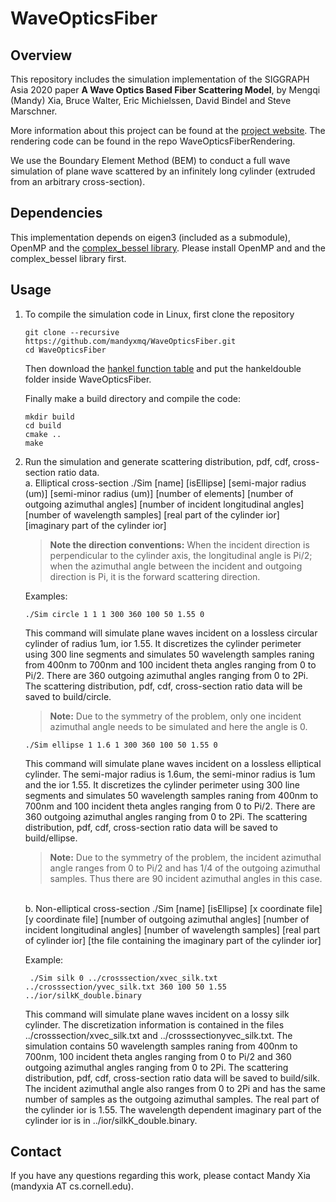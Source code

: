 
# WaveOpticsFiber

## Overview
This repository includes the simulation implementation of the SIGGRAPH Asia 2020 paper
**A Wave Optics Based Fiber Scattering Model**, by Mengqi (Mandy) Xia, Bruce Walter, Eric Michielssen, David Bindel and Steve Marschner.

More information about this project can be found at the [project website](https://mandyxmq.github.io/research/wavefiber.html). The rendering code can be found in the repo WaveOpticsFiberRendering.

We use the Boundary Element Method (BEM) to conduct a full wave simulation of plane wave scattered by an infinitely long cylinder (extruded from an arbitrary cross-section).

## Dependencies
This implementation depends on eigen3 (included as a submodule), OpenMP and the [complex_bessel library](https://github.com/joeydumont/complex_bessel). Please install OpenMP and and the complex_bessel library first.


## Usage
1. To compile the simulation code in Linux, first clone the repository
    ```
	git clone --recursive https://github.com/mandyxmq/WaveOpticsFiber.git
	cd WaveOpticsFiber
    ```

	Then download the [hankel function table](https://drive.google.com/drive/folders/1HWHP0rJZJ9aJb5pcStUWuWKUy9BktRcV?usp=sharing) and put the hankeldouble folder inside WaveOpticsFiber.

	Finally make a build directory and compile the code:
	```
	mkdir build
	cd build
	cmake ..
	make
	```

2. Run the simulation and generate scattering distribution, pdf, cdf, cross-section ratio data.<br/>
a. Elliptical cross-section
./Sim [name] [isEllipse] [semi-major radius (um)] [semi-minor radius (um)] [number of elements] [number of outgoing azimuthal angles] [number of incident longitudinal angles] [number of wavelength samples] [real part of the cylinder ior] [imaginary part of the cylinder ior]
	> **Note the direction conventions:** When the incident direction is perpendicular to the cylinder axis, the longitudinal angle is Pi/2; when the azimuthal angle between the incident and outgoing direction is Pi, it is the forward scattering direction.

	Examples:
	```
	./Sim circle 1 1 1 300 360 100 50 1.55 0
	```

	This command will simulate plane waves incident on a lossless circular cylinder of radius 1um, ior 1.55. It discretizes the cylinder perimeter using 300 line segments and simulates 50 wavelength samples raning from 400nm to 700nm and 100 incident theta angles ranging from 0 to Pi/2. There are 360 outgoing azimuthal angles ranging from 0 to 2Pi. The scattering distribution, pdf, cdf, cross-section ratio data will be saved to build/circle. 
	> **Note:** Due to the symmetry of the problem, only one incident azimuthal angle needs to be simulated and here the angle is 0.

	```
	./Sim ellipse 1 1.6 1 300 360 100 50 1.55 0
	```

	This command will simulate plane waves incident on a lossless elliptical cylinder. The semi-major radius is 1.6um, the semi-minor radius is 1um and the ior 1.55. It discretizes the cylinder perimeter using 300 line segments and simulates 50 wavelength samples raning from 400nm to 700nm and 100 incident theta angles ranging from 0 to Pi/2. There are 360 outgoing azimuthal angles ranging from 0 to 2Pi. The scattering distribution, pdf, cdf, cross-section ratio data will be saved to build/ellipse. 
	> **Note:** Due to the symmetry of the problem, the incident azimuthal angle ranges from 0 to Pi/2 and has 1/4 of the outgoing azimuthal samples. Thus there are 90 incident azimuthal angles in this case.

	<br/>
	b. Non-elliptical cross-section
	./Sim [name] [isEllipse] [x coordinate file] [y coordinate file] [number of outgoing azimuthal angles] [number of incident longitudinal angles] [number of wavelength samples] [real part of cylinder ior] [the file containing the imaginary part of the cylinder ior]

	Example:
	```
	 ./Sim silk 0 ../crosssection/xvec_silk.txt ../crosssection/yvec_silk.txt 360 100 50 1.55 ../ior/silkK_double.binary
	 ```
 
	This command will simulate plane waves incident on a lossy silk cylinder. The discretization information is contained in the files ../crosssection/xvec_silk.txt and ../crosssectionyvec_silk.txt. The simulation contains 50 wavelength samples raning from 400nm to 700nm, 100 incident theta angles ranging from 0 to Pi/2 and 360 outgoing azimuthal angles ranging from 0 to 2Pi. The scattering distribution, pdf, cdf, cross-section ratio data will be saved to build/silk. The incident azimuthal angle also ranges from 0 to 2Pi and has the same number of samples as the outgoing azimuthal samples. The real part of the cylinder ior is 1.55. The wavelength dependent imaginary part of the cylinder ior is in ../ior/silkK_double.binary.

## Contact
If you have any questions regarding this work, please contact Mandy Xia (mandyxia AT cs.cornell.edu).
